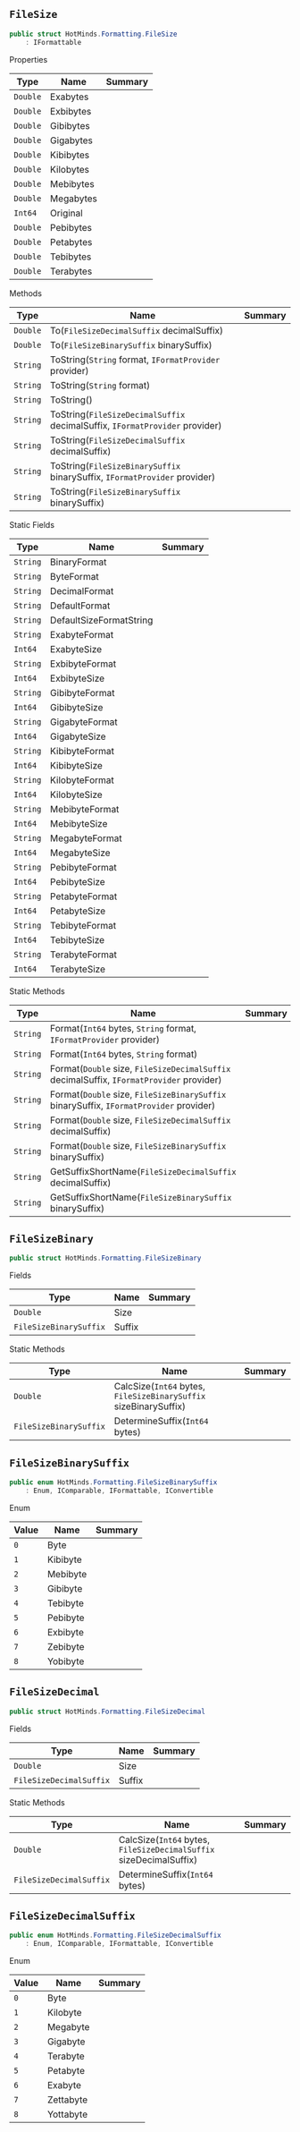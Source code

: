 ## `FileSize`

```csharp
public struct HotMinds.Formatting.FileSize
    : IFormattable

```

Properties

| Type | Name | Summary | 
| --- | --- | --- | 
| `Double` | Exabytes |  | 
| `Double` | Exbibytes |  | 
| `Double` | Gibibytes |  | 
| `Double` | Gigabytes |  | 
| `Double` | Kibibytes |  | 
| `Double` | Kilobytes |  | 
| `Double` | Mebibytes |  | 
| `Double` | Megabytes |  | 
| `Int64` | Original |  | 
| `Double` | Pebibytes |  | 
| `Double` | Petabytes |  | 
| `Double` | Tebibytes |  | 
| `Double` | Terabytes |  | 


Methods

| Type | Name | Summary | 
| --- | --- | --- | 
| `Double` | To(`FileSizeDecimalSuffix` decimalSuffix) |  | 
| `Double` | To(`FileSizeBinarySuffix` binarySuffix) |  | 
| `String` | ToString(`String` format, `IFormatProvider` provider) |  | 
| `String` | ToString(`String` format) |  | 
| `String` | ToString() |  | 
| `String` | ToString(`FileSizeDecimalSuffix` decimalSuffix, `IFormatProvider` provider) |  | 
| `String` | ToString(`FileSizeDecimalSuffix` decimalSuffix) |  | 
| `String` | ToString(`FileSizeBinarySuffix` binarySuffix, `IFormatProvider` provider) |  | 
| `String` | ToString(`FileSizeBinarySuffix` binarySuffix) |  | 


Static Fields

| Type | Name | Summary | 
| --- | --- | --- | 
| `String` | BinaryFormat |  | 
| `String` | ByteFormat |  | 
| `String` | DecimalFormat |  | 
| `String` | DefaultFormat |  | 
| `String` | DefaultSizeFormatString |  | 
| `String` | ExabyteFormat |  | 
| `Int64` | ExabyteSize |  | 
| `String` | ExbibyteFormat |  | 
| `Int64` | ExbibyteSize |  | 
| `String` | GibibyteFormat |  | 
| `Int64` | GibibyteSize |  | 
| `String` | GigabyteFormat |  | 
| `Int64` | GigabyteSize |  | 
| `String` | KibibyteFormat |  | 
| `Int64` | KibibyteSize |  | 
| `String` | KilobyteFormat |  | 
| `Int64` | KilobyteSize |  | 
| `String` | MebibyteFormat |  | 
| `Int64` | MebibyteSize |  | 
| `String` | MegabyteFormat |  | 
| `Int64` | MegabyteSize |  | 
| `String` | PebibyteFormat |  | 
| `Int64` | PebibyteSize |  | 
| `String` | PetabyteFormat |  | 
| `Int64` | PetabyteSize |  | 
| `String` | TebibyteFormat |  | 
| `Int64` | TebibyteSize |  | 
| `String` | TerabyteFormat |  | 
| `Int64` | TerabyteSize |  | 


Static Methods

| Type | Name | Summary | 
| --- | --- | --- | 
| `String` | Format(`Int64` bytes, `String` format, `IFormatProvider` provider) |  | 
| `String` | Format(`Int64` bytes, `String` format) |  | 
| `String` | Format(`Double` size, `FileSizeDecimalSuffix` decimalSuffix, `IFormatProvider` provider) |  | 
| `String` | Format(`Double` size, `FileSizeBinarySuffix` binarySuffix, `IFormatProvider` provider) |  | 
| `String` | Format(`Double` size, `FileSizeDecimalSuffix` decimalSuffix) |  | 
| `String` | Format(`Double` size, `FileSizeBinarySuffix` binarySuffix) |  | 
| `String` | GetSuffixShortName(`FileSizeDecimalSuffix` decimalSuffix) |  | 
| `String` | GetSuffixShortName(`FileSizeBinarySuffix` binarySuffix) |  | 


## `FileSizeBinary`

```csharp
public struct HotMinds.Formatting.FileSizeBinary

```

Fields

| Type | Name | Summary | 
| --- | --- | --- | 
| `Double` | Size |  | 
| `FileSizeBinarySuffix` | Suffix |  | 


Static Methods

| Type | Name | Summary | 
| --- | --- | --- | 
| `Double` | CalcSize(`Int64` bytes, `FileSizeBinarySuffix` sizeBinarySuffix) |  | 
| `FileSizeBinarySuffix` | DetermineSuffix(`Int64` bytes) |  | 


## `FileSizeBinarySuffix`

```csharp
public enum HotMinds.Formatting.FileSizeBinarySuffix
    : Enum, IComparable, IFormattable, IConvertible

```

Enum

| Value | Name | Summary | 
| --- | --- | --- | 
| `0` | Byte |  | 
| `1` | Kibibyte |  | 
| `2` | Mebibyte |  | 
| `3` | Gibibyte |  | 
| `4` | Tebibyte |  | 
| `5` | Pebibyte |  | 
| `6` | Exbibyte |  | 
| `7` | Zebibyte |  | 
| `8` | Yobibyte |  | 


## `FileSizeDecimal`

```csharp
public struct HotMinds.Formatting.FileSizeDecimal

```

Fields

| Type | Name | Summary | 
| --- | --- | --- | 
| `Double` | Size |  | 
| `FileSizeDecimalSuffix` | Suffix |  | 


Static Methods

| Type | Name | Summary | 
| --- | --- | --- | 
| `Double` | CalcSize(`Int64` bytes, `FileSizeDecimalSuffix` sizeDecimalSuffix) |  | 
| `FileSizeDecimalSuffix` | DetermineSuffix(`Int64` bytes) |  | 


## `FileSizeDecimalSuffix`

```csharp
public enum HotMinds.Formatting.FileSizeDecimalSuffix
    : Enum, IComparable, IFormattable, IConvertible

```

Enum

| Value | Name | Summary | 
| --- | --- | --- | 
| `0` | Byte |  | 
| `1` | Kilobyte |  | 
| `2` | Megabyte |  | 
| `3` | Gigabyte |  | 
| `4` | Terabyte |  | 
| `5` | Petabyte |  | 
| `6` | Exabyte |  | 
| `7` | Zettabyte |  | 
| `8` | Yottabyte |  | 


